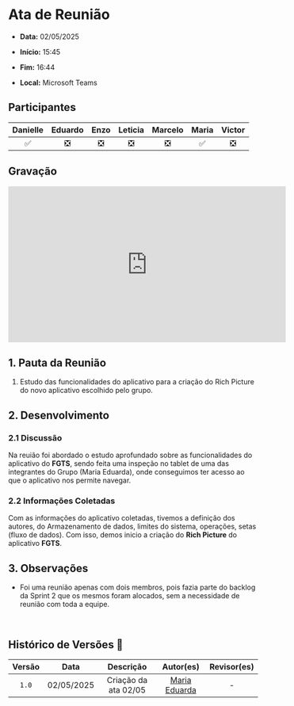 # Ata de Reunião 

- **Data:** 02/05/2025

- **Início:** 15:45

- **Fim:** 16:44

- **Local:** Microsoft Teams

## Participantes

| Danielle | Eduardo | Enzo | Leticia | Marcelo | Maria | Victor |
| :-: | :-: | :-: | :-: | :-: | :-: | :-: |
| ✅ | ❎ | ❎ | ❎ | ❎ | ✅ | ❎ |

## Gravação

<p style="text-align: center">
<iframe width="560" height="315" src="https://www.youtube.com/embed/Oipgy0GLTs4?si=SD1xceXxn8ThUSJG" title="YouTube video player" frameborder="0" allow="accelerometer; autoplay; clipboard-write; encrypted-media; gyroscope; picture-in-picture; web-share" referrerpolicy="strict-origin-when-cross-origin" allowfullscreen></iframe>
</p>

## 1. Pauta da Reunião

1. Estudo das funcionalidades do aplicativo para a criação do Rich Picture do novo aplicativo escolhido pelo grupo.


## 2. Desenvolvimento

### 2.1 Discussão

Na reuião foi abordado o estudo aprofundado sobre as funcionalidades do aplicativo do **FGTS**, sendo feita uma inspeção no tablet de uma das integrantes do Grupo (Maria Eduarda), onde conseguimos ter acesso ao que o aplicativo nos permite navegar.

### 2.2 Informações Coletadas

Com as informações do aplicativo coletadas, tivemos a definição dos autores, do Armazenamento de dados, limites do sistema, operações, setas (fluxo de dados). Com isso, demos inicio a criação do **Rich Picture** do aplicativo **FGTS**.


## 3. Observações

- Foi uma reunião apenas com dois membros, pois fazia parte do backlog da Sprint 2 que os mesmos foram alocados, sem a necessidade de reunião com toda a equipe.

<br>

## Histórico de Versões 📅

| Versão | Data | Descrição | Autor(es) | Revisor(es) |
| :-: | :-: | :-: | :-: | :-: |
| `1.0`  | 02/05/2025 | Criação da ata 02/05 | [Maria Eduarda](https://github.com/dudaa28) | - |

